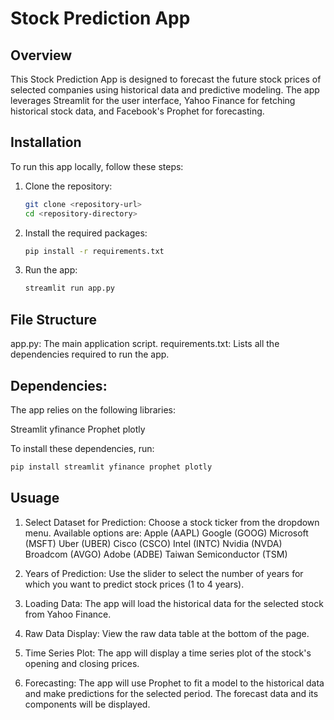 # Stock Prediction App

## Overview

This Stock Prediction App is designed to forecast the future stock prices of selected companies using historical data and predictive modeling. The app leverages Streamlit for the user interface, Yahoo Finance for fetching historical stock data, and Facebook's Prophet for forecasting.

## Installation

To run this app locally, follow these steps:

1. Clone the repository:
   ```bash
   git clone <repository-url>
   cd <repository-directory>
    ```
   
2. Install the required packages:
   ```bash
   pip install -r requirements.txt
   ```
   
3. Run the app:
   ```bash
   streamlit run app.py
   ```

## File Structure

app.py: The main application script.
requirements.txt: Lists all the dependencies required to run the app.

## Dependencies:
The app relies on the following libraries:

Streamlit
yfinance
Prophet
plotly

To install these dependencies, run:
   ```bash
   pip install streamlit yfinance prophet plotly
   ```
## Usuage
1. Select Dataset for Prediction: Choose a stock ticker from the dropdown menu. Available options are:
Apple (AAPL)
Google (GOOG)
Microsoft (MSFT)
Uber (UBER)
Cisco (CSCO)
Intel (INTC)
Nvidia (NVDA)
Broadcom (AVGO)
Adobe (ADBE)
Taiwan Semiconductor (TSM)

2. Years of Prediction: Use the slider to select the number of years for which you want to predict stock prices (1 to 4 years).
3. Loading Data: The app will load the historical data for the selected stock from Yahoo Finance.
4. Raw Data Display: View the raw data table at the bottom of the page.
5. Time Series Plot: The app will display a time series plot of the stock's opening and closing prices.
6. Forecasting: The app will use Prophet to fit a model to the historical data and make predictions for the selected period. The forecast data and its components will be displayed.


   
